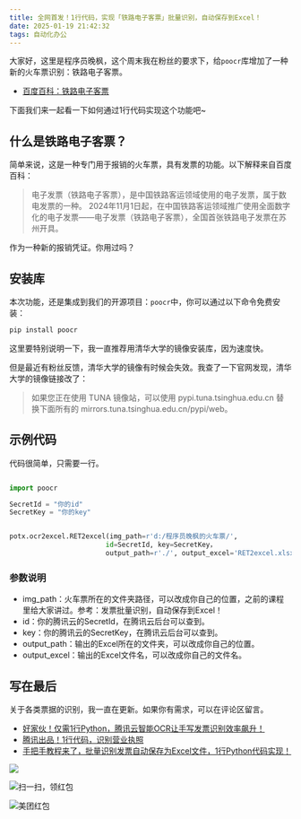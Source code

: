 ```yaml
---
title: 全网首发！1行代码，实现「铁路电子客票」批量识别，自动保存到Excel！
date: 2025-01-19 21:42:32
tags: 自动化办公
---
```


大家好，这里是程序员晚枫，这个周末我在粉丝的要求下，给``poocr``库增加了一种新的火车票识别：铁路电子客票。

- [百度百科：铁路电子客票](https://baike.baidu.com/item/%E7%94%B5%E5%AD%90%E5%8F%91%E7%A5%A8%EF%BC%88%E9%93%81%E8%B7%AF%E7%94%B5%E5%AD%90%E5%AE%A2%E7%A5%A8%EF%BC%89/65013126)

下面我们来一起看一下如何通过1行代码实现这个功能吧~

## 什么是铁路电子客票？

简单来说，这是一种专门用于报销的火车票，具有发票的功能。以下解释来自百度百科：

> 电子发票（铁路电子客票），是中国铁路客运领域使用的电子发票，属于数电发票的一种。
> 2024年11月1日起，在中国铁路客运领域推广使用全面数字化的电子发票——电子发票（铁路电子客票），全国首张铁路电子发票在苏州开具。


作为一种新的报销凭证。你用过吗？



## 安装库

本次功能，还是集成到我们的开源项目：``poocr``中，你可以通过以下命令免费安装：

```python
pip install poocr 

```


这里要特别说明一下，我一直推荐用清华大学的镜像安装库，因为速度快。

但是最近有粉丝反馈，清华大学的镜像有时候会失效。我查了一下官网发现，清华大学的镜像链接改了：

> 如果您正在使用 TUNA 镜像站，可以使用 pypi.tuna.tsinghua.edu.cn 替换下面所有的 mirrors.tuna.tsinghua.edu.cn/pypi/web。


## 示例代码

代码很简单，只需要一行。

```python

import poocr

SecretId = "你的id"
SecretKey = "你的key"


potx.ocr2excel.RET2excel(img_path=r'd:/程序员晚枫的火车票/', 
                        id=SecretId, key=SecretKey，
                        output_path=r'./', output_excel='RET2excel.xlsx')

```

### 参数说明

- img_path：火车票所在的文件夹路径，可以改成你自己的位置，之前的课程里给大家讲过。参考：发票批量识别，自动保存到Excel！
- id：你的腾讯云的SecretId，在腾讯云后台可以查到。
- key：你的腾讯云的SecretKey，在腾讯云后台可以查到。
- output_path：输出的Excel所在的文件夹，可以改成你自己的位置。
- output_excel：输出的Excel文件名，可以改成你自己的文件名。

## 写在最后

关于各类票据的识别，我一直在更新。如果你有需求，可以在评论区留言。


- [好家伙！仅需1行Python，腾讯云智能OCR让手写发票识别效率飙升！](https://cloud.tencent.com/developer/article/2479388)
- [腾讯出品！1行代码，识别营业执照](https://cloud.tencent.com/developer/article/2436227)
- [手把手教程来了，批量识别发票自动保存为Excel文件，1行Python代码实现！](https://cloud.tencent.com/developer/article/2424251)



![](https://cos.python-office.com/ads/gzh/sub-py.jpg)

![扫一扫，领红包](https://raw.gitcode.com/user-images/assets/5027920/84b09492-5f26-4c39-8e30-f056839d1993/6152d8017a3595256e51cbd9e08e148b.png '6152d8017a3595256e51cbd9e08e148b.png')
  
![美团红包](https://raw.gitcode.com/user-images/assets/5027920/6aa9a60e-bb4a-423c-a75d-cbd6ecf6f370/4dbea2fec93c415c75311666f19a1022.jpg '6d283319df13b09a3f74a9f19bf18a97.jpg')







